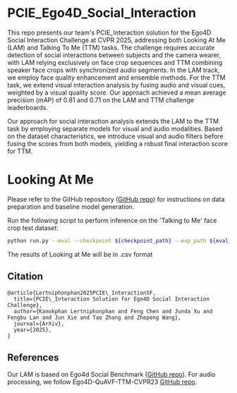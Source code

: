 # PCIE_Ego4D_Social_Interaction

This repo presents our team's PCIE_Interaction solution for the Ego4D Social Interaction Challenge at CVPR 2025, addressing both Looking At Me (LAM) and Talking To Me (TTM) tasks. The challenge requires accurate detection of social interactions between subjects and the camera wearer, with LAM relying exclusively on face crop sequences and TTM combining speaker face crops with synchronized audio segments. In the LAM track, we employ face quality enhancement and ensemble methods. For the TTM task, we extend visual interaction analysis by fusing audio and visual cues, weighted by a visual quality score. Our approach achieved a mean average precision (mAP) of 0.81 and 0.71 on the LAM and TTM challenge leaderboards.

Our approach for social interaction analysis extends the LAM to the TTM task by employing separate models for visual and audio modalities. Based on the dataset characteristics, we introduce visual and audio filters before fusing the scores from both models, yielding a robust final interaction score for TTM.

# Looking At Me

Please refer to the GitHub repository ([GitHub repo](https://github.com/EGO4D/social-interactions/tree/lam)) for instructions on data preparation and baseline model generation.

Run the following script to perform inference on the 'Talking to Me' face crop test dataset:
```bash
python run.py --eval --checkpoint ${checkpoint_path} --exp_path ${eval_output_dir} --infer --test_path ${test_dataset_path}
```
The results of Looking at Me will be in .csv format

## Citation 
```
@article{Lertniphonphan2025PCIE\_InteractionSF,
  title={PCIE\_Interaction Solution for Ego4D Social Interaction Challenge},
  author={Kanokphan Lertniphonphan and Feng Chen and Junda Xu and Fengbu Lan and Jun Xie and Tao Zhang and Zhepeng Wang},
  journal={ArXiv},
  year={2025},
}
```

## References
Our LAM is based on Ego4d Social Benchmark ([GitHub repo](https://github.com/EGO4D/social-interactions/tree/lam)).
For audio processing, we follow Ego4D-QuAVF-TTM-CVPR23 [GitHub repo](https://github.com/hsi-che-lin/Ego4D-QuAVF-TTM-CVPR23/tree/b6a866f8dcaf07d8fd5af800d2ca1c3e4fec544c).
